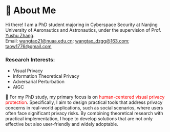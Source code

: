 
# 🧐 About Me

Hi there! I am a  PhD student majoring in Cyberspace Security at Nanjing University of Aeronautics and Astronautics, under the supervision of Prof. [Yushu Zhang](https://yushuzhang.cn/).
<br> 
Email:  wangtao21@nuaa.edu.cn; wangtao_dzgg@163.com; taow1776@gmail.com
<!--I completed my master's degree in [Software Engineering at Zhejiang University](http://www.cst.zju.edu.cn/cstenglish/main.htm) in March 2023, advised by Prof. [Chao Wu](https://scholar.google.com.hk/citations?user=gpTPt58AAAAJ&hl=zh-CN).
Before that, I received my Bachelor's degree at Hainan University in July 2020. -->

<!-- Previously, I interned at Sony AI for half a year, focusing on AI security and model compression. Before that, I also interned at Tencent Youtu Lab for one year, exploring federated learning and adversarial attacks. -->

### **Research Interests**: 
- Visual Privacy 
- Information Theoretical Privacy
- Adversarial Perturbation
- AIGC 
<!--  I am mainly interested in data-centric AI or data-driven machine learning, including data privacy, data security, data efficiency, and data-related applications. My research investigates how to elevate data-centric approaches to improving the performance of machine learning models. Previously, I focused on the following research topics:
- Data Efficiency: Data-Free Knowledge Distillation, Dataset Condensation
- Data Security: Adversarial Examples, Model Inversion
- Data Privacy: Membership Inference Attack
- Data-related Applications: Federated Learning, Imbalanced Learning, Continual Learning
 -->


🤔 For my PhD study,  my primary focus is on <font color="red">human-centered visual privacy protection</font>.  Specifically, I aim to design practical tools that address privacy concerns in real-world applications, such as social scenarios, where users often face significant privacy risks. By combining theoretical research with practical implementation, I hope to develop solutions that are not only effective but also user-friendly and widely adoptable.


